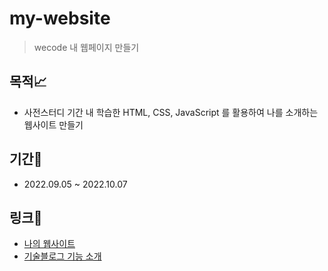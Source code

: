 # my-website
>wecode 내 웹페이지 만들기

## 목적📈
- 사전스터디 기간 내 학습한 HTML, CSS, JavaScript 를 활용하여 나를 소개하는 웹사이트 만들기

## 기간📆
- 2022.09.05 ~ 2022.10.07

## 링크🔗
- [나의 웹사이트](https://gyelanjjim.github.io/my-website/) 
- [기술블로그 기능 소개](https://velog.io/@scroll0908/자기소개페이지-기능-소개)
